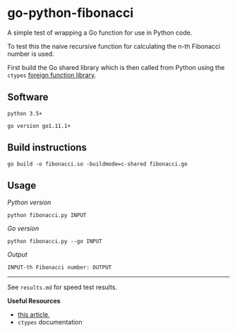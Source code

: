 # go-python-fibonacci

A simple test of wrapping a Go function for use in Python code.

To test this the naive recursive function for calculating the n-th Fibonacci
number is used.

First build the Go shared library which is then called from Python using the
`ctypes` 
[foreign function library](https://docs.python.org/3/library/ctypes.html).

## Software

`python 3.5+`

`go version go1.11.1+`

## Build instructions

`go build -o fibonacci.so -buildmode=c-shared fibonacci.go`

## Usage

*Python version*

`python fibonacci.py INPUT`

*Go version*

`python fibonacci.py --go INPUT`

*Output*

`INPUT-th Fibonacci number: OUTPUT`

----

See `results.md` for speed test results.

**Useful Resources**

* [this article](https://medium.com/learning-the-go-programming-language/calling-go-functions-from-other-languages-4c7d8bcc69bf), 
* `ctypes` documentation
